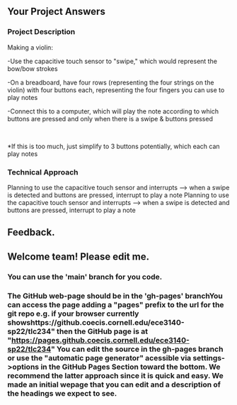 ## Your Project Answers

### Project Description

Making a violin:

-Use the capacitive touch sensor to "swipe," which would represent the bow/bow strokes

-On a breadboard, have four rows (representing the four strings on the violin) with four buttons each, representing the four fingers you can use to play notes

-Connect this to a computer, which will play the note according to which buttons are pressed and only when there is a swipe & buttons pressed

 

*If this is too much, just simplify to 3 buttons potentially, which each can play notes
### Technical Approach

Planning to use the capacitive touch sensor and interrupts --> when a swipe is detected and buttons are pressed, interrupt to play a note
Planning to use the capacitive touch sensor and interrupts --> when a swipe is detected and buttons are pressed, interrupt to play a note

## Feedback.

## Welcome team! Please edit me.
### You can use the 'main' branch for you code.
### The GitHub web-page should be in the 'gh-pages' branchYou can access the page adding a "pages" prefix to the url for the git repo e.g. if your browser currently showshttps://github.coecis.cornell.edu/ece3140-sp22/tlc234" then the GitHub page is at "https://pages.github.coecis.cornell.edu/ece3140-sp22/tlc234" You can edit the source in the gh-pages branch or use the "automatic page generator" acessible via settings->options in the GitHub Pages Section toward the bottom. We recommend the latter approach since it is quick and easy. We made an initial wepage that you can edit and a description of the headings we expect to see.